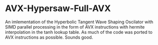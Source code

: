 # AVX-Hypersaw-Full-AVX
An imlementation of the Hyperbolic Tangent Wave Shaping Oscilator with SIMD parallel processing in the form of AVX instructions with hermite interpolation in the tanh lookup table. As much of the code was ported to AVX instructions as possible. Sounds good.
